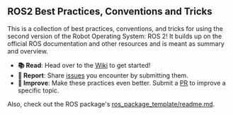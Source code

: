 ## ROS2 Best Practices, Conventions and Tricks

This is a collection of best practices, conventions, and tricks for using the second version of the Robot Operating System: ROS 2!
It builds up on the official ROS documentation and other resources and is meant as summary and overview.

- **📚 Read**: Head over to the [Wiki](https://github.com/leggedrobotics/ros_best_practices/wiki) to get started!
- **🐛 Report**: Share [issues](https://github.com/leggedrobotics/ros_best_practices/issues) you encounter by submitting them. 
- **🔧 Improve**: Make these practices even better. Submit a [PR](https://github.com/leggedrobotics/ros_best_practices/pulls) to improve a specific topic. 

Also, check out the ROS package's [ros_package_template/readme.md](ros_package_template/README.md).
